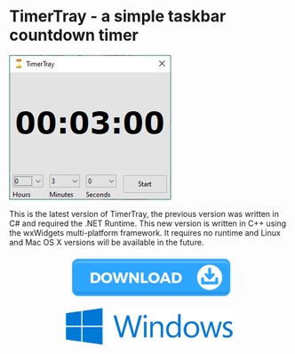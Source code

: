 # TimerTray - a simple taskbar countdown timer


<img src="TimerTray2_MainWindow.png" alt="TimerTray main window"/>

This is the latest version of TimerTray, the previous version was written in C# and required the .NET Runtime. This new version is written in C++ using the wxWidgets multi-platform framework. It requires no runtime and Linux and Mac OS X versions will be available in the future.

<img src="Download.png" style="display: block; margin: auto;" alt="Download Windows installer" width=300/>

[<img src="Windows.svg" style="display: block; margin: auto;" alt="Download Windows installer" width=300/>](/Installer/Output/mysetup.exe?raw=true)

